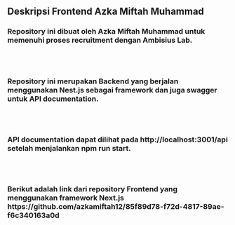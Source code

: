 ## Deskripsi Frontend Azka Miftah Muhammad

<h3>Repository ini dibuat oleh Azka Miftah Muhammad untuk memenuhi proses recruitment dengan Ambisius Lab.</h3>
<br>
<br>
<h3>Repository ini merupakan Backend yang berjalan menggunakan Nest.js sebagai framework dan juga swagger untuk API documentation.</h3>
<br>
<br>
<h3>API documentation dapat dilihat pada http://localhost:3001/api setelah menjalankan npm run start.</h3>
<br>
<br>
<h3>Berikut adalah link dari repository Frontend yang menggunakan framework Next.js https://github.com/azkamiftah12/85f89d78-f72d-4817-89ae-f6c340163a0d</h3>
